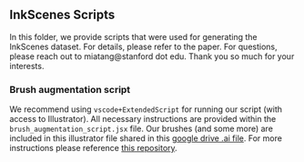 ## InkScenes Scripts

In this folder, we provide scripts that were used for generating the InkScenes dataset. For details, please refer to the paper. For questions, please reach out to miatang@stanford dot edu. Thank you so much for your interests.

### Brush augmentation script

We recommend using `vscode+ExtendedScript` for running our script (with access to Illustrator). All necessary instructions are provided within the `brush_augmentation_script.jsx` file. Our brushes (and some more) are included in this illustrator file shared in this [google drive .ai file](https://drive.google.com/file/d/15yIGniZkEIUom8G3H4pGQzeMM9wRB7sh/view?usp=sharing). For more instructions please reference [this repository](https://github.com/ivanpuhachov/line-drawing-vectorization-polyvector-flow-dataset). 
